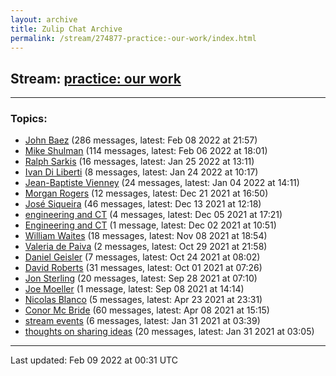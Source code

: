 ```yaml
---
layout: archive
title: Zulip Chat Archive
permalink: /stream/274877-practice:-our-work/index.html
---
```


## Stream: [practice: our work](https://mattecapu.github.io/ct-zulip-archive/stream/274877-practice:-our-work/index.html)
---

### Topics:

* [John Baez](topic/John.20Baez.html) (286 messages, latest: Feb 08 2022 at 21:57)
* [Mike Shulman](topic/Mike.20Shulman.html) (114 messages, latest: Feb 06 2022 at 18:01)
* [Ralph Sarkis](topic/Ralph.20Sarkis.html) (16 messages, latest: Jan 25 2022 at 13:11)
* [Ivan Di Liberti](topic/Ivan.20Di.20Liberti.html) (8 messages, latest: Jan 24 2022 at 10:17)
* [Jean-Baptiste Vienney](topic/Jean-Baptiste.20Vienney.html) (24 messages, latest: Jan 04 2022 at 14:11)
* [Morgan Rogers](topic/Morgan.20Rogers.html) (12 messages, latest: Dec 21 2021 at 16:50)
* [José Siqueira](topic/Jos.C3.A9.20Siqueira.html) (46 messages, latest: Dec 13 2021 at 12:18)
* [engineering and CT](topic/engineering.20and.20CT.html) (4 messages, latest: Dec 05 2021 at 17:21)
* [Engineering and CT](topic/Engineering.20and.20CT.html) (1 message, latest: Dec 02 2021 at 10:51)
* [William Waites](topic/William.20Waites.html) (18 messages, latest: Nov 08 2021 at 18:54)
* [Valeria de Paiva](topic/Valeria.20de.20Paiva.html) (2 messages, latest: Oct 29 2021 at 21:58)
* [Daniel Geisler](topic/Daniel.20Geisler.html) (7 messages, latest: Oct 24 2021 at 08:02)
* [David Roberts](topic/David.20Roberts.html) (31 messages, latest: Oct 01 2021 at 07:26)
* [Jon Sterling](topic/Jon.20Sterling.html) (20 messages, latest: Sep 28 2021 at 07:10)
* [Joe Moeller](topic/Joe.20Moeller.html) (1 message, latest: Sep 08 2021 at 14:14)
* [Nicolas Blanco](topic/Nicolas.20Blanco.html) (5 messages, latest: Apr 23 2021 at 23:31)
* [Conor Mc Bride](topic/Conor.20Mc.20Bride.html) (60 messages, latest: Apr 08 2021 at 15:15)
* [stream events](topic/stream.20events.html) (6 messages, latest: Jan 31 2021 at 03:39)
* [thoughts on sharing ideas](topic/thoughts.20on.20sharing.20ideas.html) (20 messages, latest: Jan 31 2021 at 03:05)

<hr><p>Last updated: Feb 09 2022 at 00:31 UTC</p>